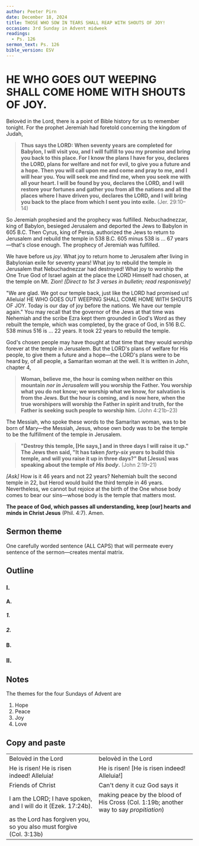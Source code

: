 ```yaml
---
author: Peeter Pirn
date: December 18, 2024
title: THOSE WHO SOW IN TEARS SHALL REAP WITH SHOUTS OF JOY!
occasion: 3rd Sunday in Advent midweek
readings:
  - Ps. 126
sermon_text: Ps. 126
bible_version: ESV
---
```


# HE WHO GOES OUT WEEPING SHALL COME HOME WITH SHOUTS OF JOY.

Belovèd in the Lord, there is a point of Bible history for us to remember tonight. For the prophet Jeremiah had foretold concerning the kingdom of Judah,
> **Thus says the LORD: When seventy years are completed for Babylon, I will visit you, and I will fulfill to you my promise and bring you back to this place. For I know the plans I have for you, declares the LORD, plans for welfare and not for evil, to give you a future and a hope. Then you will call upon me and come and pray to me, and I will hear you. You will seek me and find me, when you seek me with all your heart. I will be found by you, declares the LORD, and I will restore your fortunes and gather you from all the nations and all the places where I have driven you, declares the LORD, and I will bring you back to the place from which I sent you into exile.**  (Jer. 29:10–14)

So Jeremiah prophesied and the prophecy was fulfilled. Nebuchadnezzar, king of Babylon, besieged Jerusalem and deported the Jews to Babylon in 605 B.C. Then Cyrus, king of Persia, authorized the Jews to return to Jerusalem and rebuild the temple in 538 B.C. 605 minus 538 is … 67 years—that's close enough. The prophecy of Jeremiah was fulfilled.

We have before us *joy*. What joy to return home to Jerusalem after living in Babylonian exile for seventy years! What joy to rebuild the temple in Jerusalem that Nebuchadnezzar had destroyed! What joy to worship the One True God of Israel again at the place the LORD Himself had chosen, at the temple on Mt. Zion! *\[Direct to 1st 3 verses in bulletin; read responisvely]*

"We are glad. We got our temple back, just like the LORD had promised us! Alleluia! HE WHO GOES OUT WEEPING SHALL COME HOME WITH SHOUTS OF JOY. Today is our day of joy before the nations. We have our temple again." You may recall that the governor of the Jews at that time was Nehemiah and the scribe Ezra kept them grounded in God's Word as they rebuilt the temple, which was completed, by the grace of God, in 516 B.C. 538 minus 516 is … 22 years. It took 22 years to rebuild the temple.

God's chosen people may have thought at that time that they would worship forever at the temple in Jerusalem. But the LORD's plans of welfare for His people, to give them a future and a hope—the LORD's plans were to be heard by, of all people, a Samaritan woman at the well. It is written in John, chapter 4,
> **Woman, believe me, the hour is coming when neither on this mountain** ***nor in Jerusalem*** **will you worship the Father. You worship what you do not know; we worship what we know, for salvation is from the Jews. But the hour is coming, and is now here, when the true worshipers will worship the Father in spirit and truth, for the Father is seeking such people to worship him.**  (John 4:21b–23)

The Messiah, who spoke these words to the Samaritan woman, was to be born of Mary—the Messiah, Jesus, whose own body was to be the temple to be the fulfillment of the temple in Jerusalem.
> **"Destroy this temple, \[He says,] and in three days I will raise it up." The Jews then said, "It has taken** ***forty-six years*** **to build this temple, and will you raise it up in three days?" But \[Jesus] was speaking about the temple of** ***His body*.**  (John 2:19–21)

*\[Ask]*  How is it 46 years and not 22 years? Nehemiah built the second temple in 22, but Herod would build the third temple in 46 years. Nevertheless, we cannot but rejoice at the birth of the One whose body comes to bear our sins—whose body is the temple that matters most.

**The peace of God, which passes all understanding, keep \[our] hearts and minds in Christ Jesus** (Phil. 4:7). Amen.

## Sermon theme
One carefully worded sentence (ALL CAPS) that will permeate every sentence of the sermon—creates mental matrix.
## Outline
### I.
#### A.
##### 1.
##### 2.
#### B.
### II.
## Notes
The themes for the four Sundays of Advent are
1. Hope
2. Peace
3. Joy
4. Love


## Copy and paste
|                                                                     |                                                                                        |
| ------------------------------------------------------------------- | -------------------------------------------------------------------------------------- |
| Belovèd in the Lord                                                 | belovèd in the Lord                                                                    |
| He is risen! He is risen indeed! Alleluia!                          | He is risen! \[He is risen indeed! Alleluia!]                                          |
| Friends of Christ                                                   | Can't deny it cuz God says it                                                          |
| I am the LORD; I have spoken, and I will do it (Ezek. 17:24b).      | making peace by the blood of His Cross (Col. 1:19b; another way to say *propitiation*) |
| as the Lord has forgiven you, so you also must forgive (Col. 3:13b) |                                                                                        |